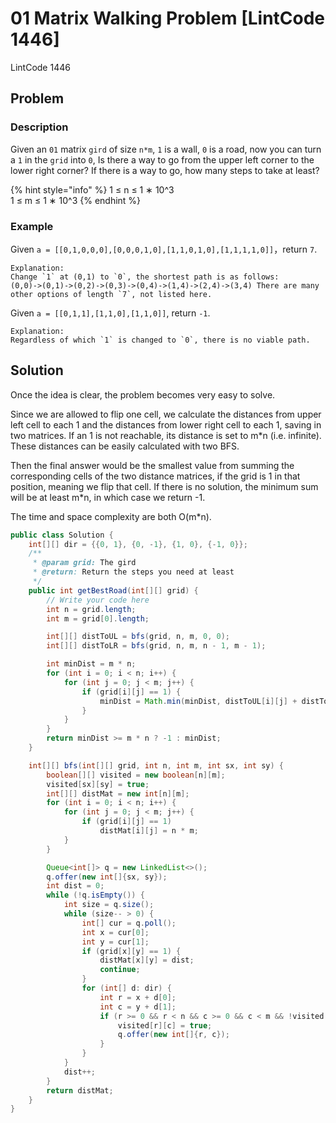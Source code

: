 # 01 Matrix Walking Problem \[LintCode 1446\]

LintCode 1446

## Problem

### Description

Given an `01` matrix `gird` of size `n*m`, `1` is a wall, `0` is a road, now you can turn a `1` in the `grid` into `0`, Is there a way to go from the upper left corner to the lower right corner? If there is a way to go, how many steps to take at least?

{% hint style="info" %}
1 ≤ n ≤ 1 ∗ 10^​3​​  
1 ≤ m ≤ 1 ∗ 10^​3​​
{% endhint %}

### Example

Given `a = [[0,1,0,0,0],[0,0,0,1,0],[1,1,0,1,0],[1,1,1,1,0]]`，return `7`.

```text
Explanation:
Change `1` at (0,1) to `0`, the shortest path is as follows:
(0,0)->(0,1)->(0,2)->(0,3)->(0,4)->(1,4)->(2,4)->(3,4) There are many other options of length `7`, not listed here.
```

Given `a = [[0,1,1],[1,1,0],[1,1,0]]`, return `-1`.

```text
Explanation:
Regardless of which `1` is changed to `0`, there is no viable path.
```

## Solution

Once the idea is clear, the problem becomes very easy to solve.

Since we are allowed to flip one cell, we calculate the distances from upper left cell to each 1 and the distances from lower right cell to each 1, saving in two matrices. If an 1 is not reachable, its distance is set to m\*n \(i.e. infinite\). These distances can be easily calculated with two BFS.

Then the final answer would be the smallest value from summing the corresponding cells of the two distance matrices, if the grid is 1 in that position, meaning we flip that cell. If there is no solution, the minimum sum will be at least m\*n, in which case we return -1.

The time and space complexity are both O\(m\*n\).

```java
public class Solution {
    int[][] dir = {{0, 1}, {0, -1}, {1, 0}, {-1, 0}};
    /**
     * @param grid: The gird
     * @return: Return the steps you need at least
     */
    public int getBestRoad(int[][] grid) {
        // Write your code here
        int n = grid.length;
        int m = grid[0].length;

        int[][] distToUL = bfs(grid, n, m, 0, 0);
        int[][] distToLR = bfs(grid, n, m, n - 1, m - 1);

        int minDist = m * n;
        for (int i = 0; i < n; i++) {
            for (int j = 0; j < m; j++) {
                if (grid[i][j] == 1) {
                    minDist = Math.min(minDist, distToUL[i][j] + distToLR[i][j]);
                }
            }
        }
        return minDist >= m * n ? -1 : minDist;
    }

    int[][] bfs(int[][] grid, int n, int m, int sx, int sy) {
        boolean[][] visited = new boolean[n][m];
        visited[sx][sy] = true;
        int[][] distMat = new int[n][m];
        for (int i = 0; i < n; i++) {
            for (int j = 0; j < m; j++) {
                if (grid[i][j] == 1)
                    distMat[i][j] = n * m;
            }
        }

        Queue<int[]> q = new LinkedList<>();
        q.offer(new int[]{sx, sy});
        int dist = 0;
        while (!q.isEmpty()) {
            int size = q.size();
            while (size-- > 0) {
                int[] cur = q.poll();
                int x = cur[0];
                int y = cur[1];
                if (grid[x][y] == 1) {
                    distMat[x][y] = dist;
                    continue;
                }
                for (int[] d: dir) {
                    int r = x + d[0];
                    int c = y + d[1];
                    if (r >= 0 && r < n && c >= 0 && c < m && !visited[r][c]) {
                        visited[r][c] = true;
                        q.offer(new int[]{r, c});
                    }
                }
            }
            dist++;
        }
        return distMat;
    }
}
```

